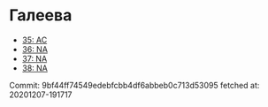 # Галеева
- [35: AC](35.md)
- [36: NA](36.md)
- [37: NA](37.md)
- [38: NA](38.md)

Commit: 9bf44ff74549edebfcbb4df6abbeb0c713d53095
 fetched at: 20201207-191717
